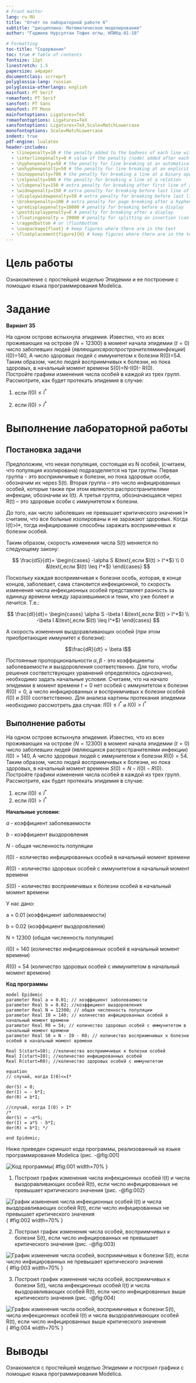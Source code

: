 ```yaml
---
# Front matter
lang: ru-RU
title: "Отчёт по лабораторной работе 6"
subtitle: "дисциплина: Математическое моделирование"
author: "Гаджиев Нурсултан Тофик оглы, НПИбд-01-18"

# Formatting
toc-title: "Содержание"
toc: true # Table of contents
fontsize: 12pt
linestretch: 1.5
papersize: a4paper
documentclass: scrreprt
polyglossia-lang: russian
polyglossia-otherlangs: english
mainfont: PT Serif
romanfont: PT Serif
sansfont: PT Sans
monofont: PT Mono
mainfontoptions: Ligatures=TeX
romanfontoptions: Ligatures=TeX
sansfontoptions: Ligatures=TeX,Scale=MatchLowercase
monofontoptions: Scale=MatchLowercase
indent: true
pdf-engine: lualatex
header-includes:
  - \linepenalty=10 # the penalty added to the badness of each line within a paragraph (no associated penalty node) Increasing the value makes tex try to have fewer lines in the paragraph.
  - \interlinepenalty=0 # value of the penalty (node) added after each line of a paragraph.
  - \hyphenpenalty=50 # the penalty for line breaking at an automatically inserted hyphen
  - \exhyphenpenalty=50 # the penalty for line breaking at an explicit hyphen
  - \binoppenalty=700 # the penalty for breaking a line at a binary operator
  - \relpenalty=500 # the penalty for breaking a line at a relation
  - \clubpenalty=150 # extra penalty for breaking after first line of a paragraph
  - \widowpenalty=150 # extra penalty for breaking before last line of a paragraph
  - \displaywidowpenalty=50 # extra penalty for breaking before last line before a display math
  - \brokenpenalty=100 # extra penalty for page breaking after a hyphenated line
  - \predisplaypenalty=10000 # penalty for breaking before a display
  - \postdisplaypenalty=0 # penalty for breaking after a display
  - \floatingpenalty = 20000 # penalty for splitting an insertion (can only be split footnote in standard LaTeX)
  - \raggedbottom # or \flushbottom
  - \usepackage{float} # keep figures where there are in the text
  - \floatplacement{figure}{H} # keep figures where there are in the text
---
```


# Цель работы

Ознакомление с простейшей моделью Эпидемии и ее построение с помощью языка программирования Modelica.

# Задание

**Вариант 35**

На одном острове вспыхнула эпидемия. Известно, что из всех проживающих
на острове $(N=12 300)$ в момент начала эпидемии $(t=0)$ число заболевших людей $(являющихся распространителями инфекции)$ I$(0)$=140, А число здоровых людей с иммунитетом к болезни R$(0)$=54. Таким образом, число людей восприимчивых к болезни, но пока здоровых, в начальный момент времени S$(0)$=N-I$(0)$- R$(0)$.  
Постройте графики изменения числа особей в каждой из трех групп.  
Рассмотрите, как будет протекать эпидемия в случае:

1. если $I(0) \leq I^*$

2. если $I(0) > I^*$



# Выполнение лабораторной работы

## Постановка задачи

Предположим, что некая популяция, состоящая из N особей, (считаем, что популяция изолирована) подразделяется на три группы. Первая группа - это восприимчивые к болезни, но пока здоровые особи, обозначим их через S(t). Вторая группа – это число инфицированных особей, которые также при этом являются распространителями инфекции, обозначим их I(t). А третья группа, обозначающаяся через R(t) – это здоровые особи с иммунитетом к болезни.

До того, как число заболевших не превышает критического значения I* считаем, что все больные изолированы и не заражают здоровых. Когда I(t)>I*, тогда инфицирование способны заражать восприимчивых к болезни особей.

Таким образом, скорость изменения числа S(t) меняется по следующему
закону:

$$
\frac{dS}{dt}=
 \begin{cases}
	-\alpha S &\text{,если $I(t) > I^*$}
	\\   
	0 &\text{,если $I(t) \leq I^*$}
 \end{cases}
$$

Поскольку каждая восприимчивая к болезни особь, которая, в конце концов, заболевает, сама становится инфекционной, то скорость изменения числа инфекционных особей представляет разность за единицу времени между заразившимися и теми, кто уже болеет и лечится. Т.е.:

$$
\frac{dI}{dt}=
 \begin{cases}
	\alpha S -\beta I &\text{,если $I(t) > I^*$}
	\\   
	-\beta I &\text{,если $I(t) \leq I^*$}
 \end{cases}
$$

А скорость изменения выздоравливающих особей (при этом приобретающие иммунитет к болезни):

$$\frac{dR}{dt} = \beta I$$

Постоянные пропорциональности $\alpha, \beta$ - это коэффициенты заболеваемости и выздоровления соответственно. Для того, чтобы решения соответствующих уравнений определялось однозначно, необходимо задать начальные условия. Считаем, что на начало эпидемии в момент времени $t=0$ нет особей с иммунитетом к болезни $R(0)=0$, а число инфицированных и восприимчивых к болезни особей $I(0)$ и $S(0)$ соответственно. Для анализа картины протекания эпидемии необходимо рассмотреть два случая:  $I(0) \leq I^*$ и  $I(0)>I^*$


## Выполнение работы

На одном острове вспыхнула эпидемия. Известно, что из всех проживающих на острове $(N=12300)$ в момент начала эпидемии $(t=0)$ число заболевших людей (являющихся распространителями инфекции) $I(0)=140$, А число здоровых людей с иммунитетом к болезни $R(0)=54$. Таким образом, число людей восприимчивых к болезни, но пока здоровых, в начальный момент времени $S(0)=N-I(0)-R(0)$.
Постройте графики изменения числа особей в каждой из трех групп.
Рассмотрите, как будет протекать эпидемия в случае:
1.	если $I(0)\leq I^*$
2.	если $I(0)>I^*$

**Начальные условии:**

$a$ - коэффициент заболеваемости

$b$ - коэффициент выздоровления

$N$ - общая численность популяции  

$I(0)$ - количество инфицированных особей в начальный момент времени

$R(0)$ - количество здоровых особей с иммунитетом в начальный момент времени

$S(0)$ - количество восприимчивых к болезни особей в начальный момент времени

У нас дано:

a = 0.01 (коэффициент заболеваемости)  

b = 0.02 (коэффициент выздоровления)

N = 12300 (общая численность популяции)  

$I(0)$ = 140 (количество инфицированных особей в начальный момент времени)

$R(0)$ = 54 (количество здоровых особей с иммунитетом в начальный момент времени)


**Код программы**

```
model Epidemic
parameter Real a = 0.01; // коэффициент заболеваемости
parameter Real b = 0.02; //коэффициент выздоровления
parameter Real N = 12300; // общая численность популяции
parameter Real I0 = 140; // количество инфицированных особей в начальный момент времени
parameter Real R0 = 54; // количество здоровых особей с иммунитетом в начальный момент времени
parameter Real S0 = N - I0 - R0; // количество восприимчивых к болезни особей в начальный момент времени

Real S(start=S0); //количество восприимчивых к болезни особей
Real I(start=I0); //количество инфицированных особей
Real R(start=R0); //количество здоровых особей с иммунитетом

equation
// случай, когда I(0)<=I*

der(S) = 0;
der(I) = - b*I;
der(R) = b*I;

//случай, когда I(0) > I*
/*
der(S) = -a*S;
der(I) = a*S - b*I;
der(R) = b*I; */

end Epidemic;

```
Ниже приведен скриншот кода программы, реализованный на языке программирования Modelica (рис. -@fig:001)

![Код программы](https://github.com/NursultanGazdhiev/NursultanGazdhiev/blob/master/lab6/image/4%20%D1%81%D0%BA%D1%80%D0%B8%D0%BD.jpg?raw=true){ #fig:001 width=70% }  


1. Построил график изменения числа инфекционных особей I(t) и числа выздоравливающих особей R(t), если число инфицированных не превышает критического значения (рис. -@fig:002)

![График изменения числа инфекционных особей I(t) и числа выздоравливающих особей R(t), если число инфицированных не превышает критического значения](https://github.com/NursultanGazdhiev/NursultanGazdhiev/blob/master/lab6/image/1%20%D1%81%D0%BA%D1%80%D0%B8%D0%BD.jpg?raw=true){ #fig:002 width=70% }  

2. Построил график изменения числа особей, восприимчивых к болезни S(t), если число инфицированных не превышает критического значения (рис. -@fig:003)

![График изменения числа особей, восприимчивых к болезни S(t), если число инфицированных не превышает критического значения](https://github.com/NursultanGazdhiev/NursultanGazdhiev/blob/master/lab6/image/2%20%D1%81%D0%BA%D1%80%D0%B8%D0%BD.jpg?raw=true){ #fig:003 width=70% }

3. Построил график изменения числа особей, восприимчивых к болезни S(t), числа инфекционных особей I(t) и числа выздоравливающих особей R(t), если число инфицированных выше критического значения (рис. -@fig:004)


![График изменения числа особей, восприимчивых к болезни S(t), числа инфекционных особей I(t) и числа выздоравливающих особей R(t), если число инфицированных выше критического значения](https://github.com/NursultanGazdhiev/NursultanGazdhiev/blob/master/lab6/image/3%20%D1%81%D0%BA%D1%80%D0%B8%D0%BD.jpg?raw=true){ #fig:004 width=70% }



# Выводы

Ознакомился с простейшей моделью Эпидемии и построил графики с помощью языка программирования Modelica.
